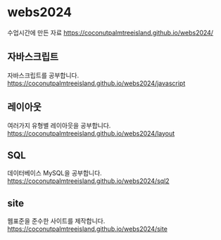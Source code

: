 # webs2024
수업시간에 만든 자료
https://coconutpalmtreeisland.github.io/webs2024/

## 자바스크립트
자바스크립트를 공부합니다.
https://coconutpalmtreeisland.github.io/webs2024/javascript


## 레이아웃
여러가지 유형별 레이아웃을 공부합니다.
https://coconutpalmtreeisland.github.io/webs2024/layout

## SQL
데이터베이스 MySQL을 공부합니다.
https://coconutpalmtreeisland.github.io/webs2024/sql2

## site
웹표준을 준수한 사이트를 제작합니다.
https://coconutpalmtreeisland.github.io/webs2024/site


